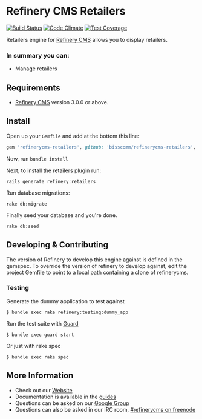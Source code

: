 # Refinery CMS Retailers

[![Build Status](https://travis-ci.org/bisscomm/refinerycms-retailers.svg?branch=master)](https://travis-ci.org/bisscomm/refinerycms-retailers) [![Code Climate](https://codeclimate.com/github/bisscomm/refinerycms-retailers/badges/gpa.svg)](https://codeclimate.com/github/bisscomm/refinerycms-retailers) [![Test Coverage](https://codeclimate.com/github/bisscomm/refinerycms-retailers/badges/coverage.svg)](https://codeclimate.com/github/bisscomm/refinerycms-retailers/coverage)


Retailers engine for [Refinery CMS](http://refinerycms.com) allows you to display retailers.

### In summary you can:
* Manage retailers

## Requirements

* [Refinery CMS](http://refinerycms.com) version 3.0.0 or above.

## Install

Open up your `Gemfile` and add at the bottom this line:

```ruby
gem 'refinerycms-retailers', github: 'bisscomm/refinerycms-retailers', branch: 'master'
```

Now, run `bundle install`

Next, to install the retailers plugin run:

    rails generate refinery:retailers

Run database migrations:

    rake db:migrate

Finally seed your database and you're done.

    rake db:seed

## Developing & Contributing

The version of Refinery to develop this engine against is defined in the gemspec. To override the version of refinery to develop against, edit the project Gemfile to point to a local path containing a clone of refinerycms.

### Testing

Generate the dummy application to test against

    $ bundle exec rake refinery:testing:dummy_app

Run the test suite with [Guard](https://github.com/guard/guard)

    $ bundle exec guard start

Or just with rake spec

    $ bundle exec rake spec


## More Information
* Check out our [Website](http://refinerycms.com/)
* Documentation is available in the [guides](http://refinerycms.com/guides)
* Questions can be asked on our [Google Group](http://group.refinerycms.org)
* Questions can also be asked in our IRC room, [#refinerycms on freenode](irc://irc.freenode.net/refinerycms)
